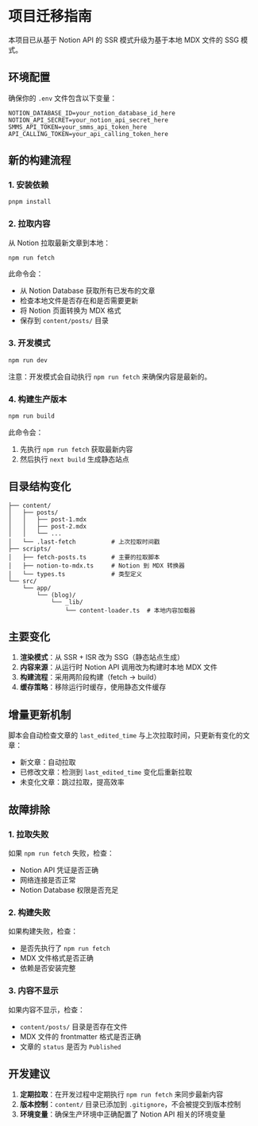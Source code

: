 # 项目迁移指南

本项目已从基于 Notion API 的 SSR 模式升级为基于本地 MDX 文件的 SSG 模式。

## 环境配置

确保你的 `.env` 文件包含以下变量：

```env
NOTION_DATABASE_ID=your_notion_database_id_here
NOTION_API_SECRET=your_notion_api_secret_here
SMMS_API_TOKEN=your_smms_api_token_here
API_CALLING_TOKEN=your_api_calling_token_here
```

## 新的构建流程

### 1. 安装依赖

```bash
pnpm install
```

### 2. 拉取内容

从 Notion 拉取最新文章到本地：

```bash
npm run fetch
```

此命令会：

- 从 Notion Database 获取所有已发布的文章
- 检查本地文件是否存在和是否需要更新
- 将 Notion 页面转换为 MDX 格式
- 保存到 `content/posts/` 目录

### 3. 开发模式

```bash
npm run dev
```

注意：开发模式会自动执行 `npm run fetch` 来确保内容是最新的。

### 4. 构建生产版本

```bash
npm run build
```

此命令会：

1. 先执行 `npm run fetch` 获取最新内容
2. 然后执行 `next build` 生成静态站点

## 目录结构变化

```
├── content/
│   ├── posts/
│   │   ├── post-1.mdx
│   │   ├── post-2.mdx
│   │   └── ...
│   └── .last-fetch          # 上次拉取时间戳
├── scripts/
│   ├── fetch-posts.ts       # 主要的拉取脚本
│   ├── notion-to-mdx.ts     # Notion 到 MDX 转换器
│   └── types.ts             # 类型定义
└── src/
    └── app/
        └── (blog)/
            └── _lib/
                └── content-loader.ts  # 本地内容加载器
```

## 主要变化

1. **渲染模式**：从 SSR + ISR 改为 SSG（静态站点生成）
2. **内容来源**：从运行时 Notion API 调用改为构建时本地 MDX 文件
3. **构建流程**：采用两阶段构建（fetch → build）
4. **缓存策略**：移除运行时缓存，使用静态文件缓存

## 增量更新机制

脚本会自动检查文章的 `last_edited_time` 与上次拉取时间，只更新有变化的文章：

- 新文章：自动拉取
- 已修改文章：检测到 `last_edited_time` 变化后重新拉取
- 未变化文章：跳过拉取，提高效率

## 故障排除

### 1. 拉取失败

如果 `npm run fetch` 失败，检查：

- Notion API 凭证是否正确
- 网络连接是否正常
- Notion Database 权限是否充足

### 2. 构建失败

如果构建失败，检查：

- 是否先执行了 `npm run fetch`
- MDX 文件格式是否正确
- 依赖是否安装完整

### 3. 内容不显示

如果内容不显示，检查：

- `content/posts/` 目录是否存在文件
- MDX 文件的 frontmatter 格式是否正确
- 文章的 `status` 是否为 `Published`

## 开发建议

1. **定期拉取**：在开发过程中定期执行 `npm run fetch` 来同步最新内容
2. **版本控制**：`content/` 目录已添加到 `.gitignore`，不会被提交到版本控制
3. **环境变量**：确保生产环境中正确配置了 Notion API 相关的环境变量
